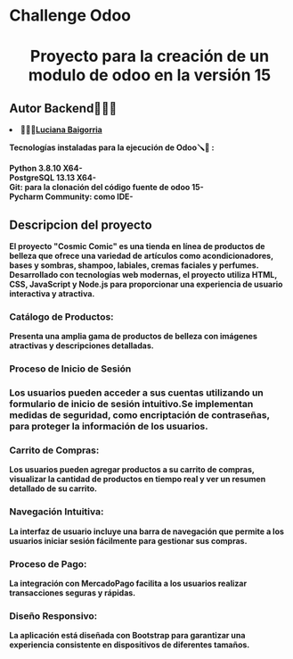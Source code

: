# Challenge Odoo
<h1 align="center">Proyecto para la creación de un modulo de odoo en la versión 15</h1>


<h2> Autor 
    Backend👩🏽‍🔧</h2>
<li><b>👩🏻‍💻<a href="https://github.com/LucianaBaigorria">Luciana Baigorria</a></b></li>
 

<b>Tecnologías instaladas para la ejecución de Odoo🪛🔧 :<b><br>

Python 3.8.10 X64-  <br>
PostgreSQL 13.13 X64- <br>
Git: para la clonación del código fuente de odoo 15- <br>
Pycharm Community: como IDE- <br>





<h2>  Descripcion del proyecto  </h2>

El proyecto "Cosmic Comic" es una tienda en línea de productos de belleza que ofrece una variedad de artículos como acondicionadores, bases y sombras, shampoo, labiales, cremas faciales y perfumes. Desarrollado con tecnologías web modernas, el proyecto utiliza HTML, CSS, JavaScript y Node.js para proporcionar una experiencia de usuario interactiva y atractiva.


<h3>Catálogo de Productos:</h3> Presenta una amplia gama de productos de belleza con imágenes atractivas y descripciones detalladas.
<h3>Proceso de Inicio de Sesión<h3> Los usuarios pueden acceder a sus cuentas utilizando un formulario de inicio de sesión intuitivo.Se implementan medidas de seguridad, como encriptación de contraseñas, para proteger la información de los usuarios.
<h3>Carrito de Compras:</h3> Los usuarios pueden agregar productos a su carrito de compras, visualizar la cantidad de productos en tiempo real y ver un resumen detallado de su carrito.
<h3>Navegación Intuitiva:</h3> La interfaz de usuario incluye una barra de navegación que permite a los usuarios iniciar sesión fácilmente para gestionar sus compras.
<h3>Proceso de Pago:</h3> La integración con MercadoPago facilita a los usuarios realizar transacciones seguras y rápidas.
<h3>Diseño Responsivo:</h3> La aplicación está diseñada con Bootstrap para garantizar una experiencia consistente en dispositivos de diferentes tamaños.

